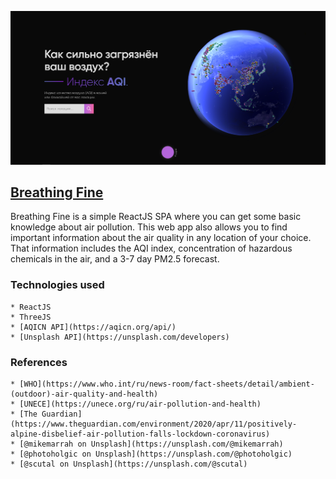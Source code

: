![Site banner](./site-banner.png)

## [Breathing Fine](https://breathing-fine.vercel.app)

Breathing Fine is a simple ReactJS SPA where you can get some basic knowledge about air pollution. This web app also allows you to find important information about the air quality in any location of your choice. That information includes the AQI index, concentration of hazardous chemicals in the air, and a 3-7 day PM2.5 forecast.

### Technologies used
    * ReactJS
    * ThreeJS
    * [AQICN API](https://aqicn.org/api/)
    * [Unsplash API](https://unsplash.com/developers)

### References
    * [WHO](https://www.who.int/ru/news-room/fact-sheets/detail/ambient-(outdoor)-air-quality-and-health)
    * [UNECE](https://unece.org/ru/air-pollution-and-health)
    * [The Guardian](https://www.theguardian.com/environment/2020/apr/11/positively-alpine-disbelief-air-pollution-falls-lockdown-coronavirus)
    * [@mikemarrah on Unsplash](https://unsplash.com/@mikemarrah)
    * [@photoholgic on Unsplash](https://unsplash.com/@photoholgic)
    * [@scutal on Unsplash](https://unsplash.com/@scutal)